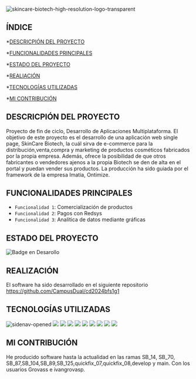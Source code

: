![skincare-biotech-high-resolution-logo-transparent](https://github.com/ivangrovasp/PFC-SkinCareBiotech/assets/165771185/013e923b-d64c-4ae7-9546-da07eabd5eed)

## ÍNDICE

*[DESCRICPIÓN DEL PROYECTO](#descripción-del-proyecto)

*[FUNCIONALIDADES PRINCIPALES](#funcionalidades-principales)

*[ESTADO DEL PROYECTO](#Estado-del-proyecto)

*[REALIACIÓN](#REALIZACIÓN)

*[TECNOLOGÍAS UTILIZADAS](#tecnologías-utilizadas)

*[MI CONTRIBUCIÓN](#mi-contribución)

## DESCRICPIÓN DEL PROYECTO  

Proyecto de fin de ciclo, Desarrollo de Aplicaciones Multiplataforma. El objetivo de este proyecto es el desarrollo de una aplicación web single page, SkinCare Biotech, la cuál sirva de e-commerce para la distribución,venta,compra y marketing de productos cosméticos fabricados por la propia empresa. Además, ofrece la posibilidad de que otros fabricantes o vendedores ajenos a la propia Biotech se den de alta en el portal y puedan vender sus productos. La producción ha sido guiada por el framework de la empresa Imatia, Ontimize.

## FUNCIONALIDADES PRINCIPALES

- `Funcionalidad 1`: Comercialización de productos
- `Funcionalidad 2`: Pagos con Redsys
- `Funcionalidad 3`: Analítica de datos mediante gráficas

## ESTADO DEL PROYECTO

![Badge en Desarollo](https://img.shields.io/badge/STATUS-FINALIZADO-red)

## REALIZACIÓN

El software ha sido desarrollado en el siguiente repositorio https://github.com/CampusDual/cd2024bfs1g1 

## TECNOLOGÍAS UTILIZADAS

![sidenav-opened](https://github.com/ivangrovasp/PFC-SkinCareBiotech/assets/165771185/cc20b5b3-0199-494f-9da2-c0f590e52b47)
  <img src="https://img.shields.io/badge/java-007396?style=for-the-badge&logo=java&logoColor=white"> 
  <img src="https://img.shields.io/badge/html5-E34F26?style=for-the-badge&logo=html5&logoColor=white"> 
  <img src="https://img.shields.io/badge/css-1572B6?style=for-the-badge&logo=css3&logoColor=white"> 
  <img src="https://img.shields.io/badge/javascript-F7DF1E?style=for-the-badge&logo=javascript&logoColor=black"> 
  <img src="https://img.shields.io/badge/mysql-4479A1?style=for-the-badge&logo=mysql&logoColor=white"> 
  <img src="https://img.shields.io/badge/angular.js-DD0031?style=for-the-badge&logo=angularjs&logoColor=white">
  <img src="https://img.shields.io/badge/node.js-339933?style=for-the-badge&logo=Node.js&logoColor=white">
  <img src="https://img.shields.io/badge/spring-6DB33F?style=for-the-badge&logo=spring&logoColor=white"> 
  <img src="https://img.shields.io/badge/git-F05032?style=for-the-badge&logo=git&logoColor=white">
</div>


## MI CONTRIBUCIÓN

He producido software hasta la actualidad en las ramas SB_14, SB_70, SB_87,SB_104,SB_89,SB_125,quickfix_07,quickfix_08,develop y main. Con los usuarios Grovass e ivangrovasp.

